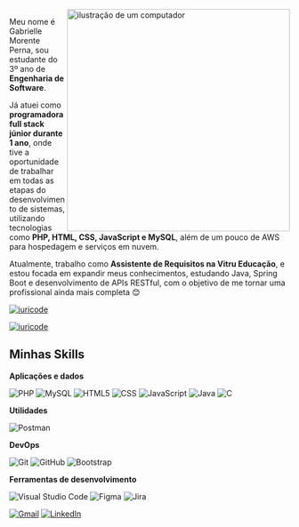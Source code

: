 <img src="https://raw.githubusercontent.com/MicaelliMedeiros/micaellimedeiros/master/image/computer-illustration.png" alt="ilustração de um computador" min-width="400px" max-width="400px" width="400px" align="right">


<p align="left"> 
  Meu nome é Gabrielle Morente Perna, sou estudante do 3º ano de <strong>Engenharia de Software</strong>.

Já atuei como <strong>programadora full stack júnior durante 1 ano</strong>, onde tive a oportunidade de trabalhar em todas as etapas do desenvolvimento de sistemas, utilizando tecnologias como <strong>PHP, HTML, CSS, JavaScript e MySQL</strong>, além de um pouco de AWS para hospedagem e serviços em nuvem.

Atualmente, trabalho como <strong>Assistente de Requisitos na Vitru Educação</strong>, e estou focada em expandir meus conhecimentos, estudando Java, Spring Boot e desenvolvimento de APIs RESTful, com o objetivo de me tornar uma profissional ainda mais completa 😊
</p>

[![iuricode](https://github-readme-stats.vercel.app/api?username=iuricode&theme=cobalt)](https://github.com/anuraghazra/github-readme-stats)

[![iuricode](https://github-readme-stats.vercel.app/api/top-langs/?username=iuricode&hide=html&layout=compact&theme=cobalt)](https://github.com/anuraghazra/github-readme-stats)
## Minhas Skills

**Aplicações e dados**

![PHP](https://img.shields.io/badge/-PHP-333333?style=flat&logo=php)
![MySQL](https://img.shields.io/badge/-MySQL-333333?style=flat&logo=mysql)
![HTML5](https://img.shields.io/badge/-HTML5-333333?style=flat&logo=HTML5)
![CSS](https://img.shields.io/badge/-CSS-333333?style=flat&logo=CSS3&logoColor=1572B6)
![JavaScript](https://img.shields.io/badge/-JavaScript-333333?style=flat&logo=javascript)
![Java](https://img.shields.io/badge/-Java-333333?style=flat&logo=Java&logoColor=007396)
![C](https://img.shields.io/badge/-C-333333?style=flat&logo=c&logoColor=A8B9CC)

**Utilidades**

![Postman](https://img.shields.io/badge/-Postman-333333?style=flat&logo=postman)

**DevOps**

![Git](https://img.shields.io/badge/-Git-333333?style=flat&logo=git)
![GitHub](https://img.shields.io/badge/-GitHub-333333?style=flat&logo=github)
![Bootstrap](https://img.shields.io/badge/-Bootstrap-333333?style=flat&logo=bootstrap)

**Ferramentas de desenvolvimento**

![Visual Studio Code](https://img.shields.io/badge/-Visual%20Studio%20Code-333333?style=flat&logo=visual-studio-code&logoColor=007ACC)
![Figma](https://img.shields.io/badge/-Figma-333333?style=flat&logo=figma&logoColor=007ACC)
![Jira](https://img.shields.io/badge/-Jira-333333?style=flat&logo=jira&logoColor=0052CC)

<p align="left">
  <a href="mailto:morentepernagabrielle@gmail.com" title="Gmail">
  <img src="https://img.shields.io/badge/-Gmail-FF0000?style=flat-square&labelColor=FF0000&logo=gmail&logoColor=white" alt="Gmail"/></a>

  <a href="https://www.linkedin.com/in/gabrielle-morente-perna" title="LinkedIn" target="_blank">
  <img src="https://img.shields.io/badge/-LinkedIn-0e76a8?style=flat-square&logo=linkedin&logoColor=white" alt="LinkedIn"/></a>
</p>
